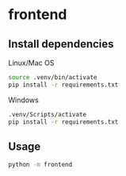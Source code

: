 # frontend

## Install dependencies

Linux/Mac OS

```bash
source .venv/bin/activate
pip install -r requirements.txt
```

Windows

```bash
.venv/Scripts/activate
pip install -r requirements.txt
```

## Usage

```bash
python -m frontend
```
